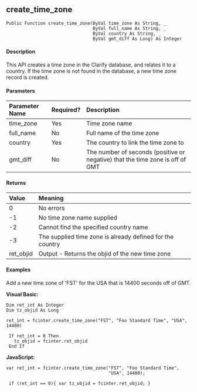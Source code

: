 create_time_zone
------------------

```
Public Function create_time_zone(ByVal time_zone As String, _
                                 ByVal full_name As String, _
                                 ByVal country As String, _
                                 ByVal gmt_diff As Long) As Integer
```

#### Description

This API creates a time zone in the Clarify database, and relates it to a country. If the time zone is not found in the database, a new time zone record is created.

#### Parameters

| Parameter Name | Required? | Description |
|:--- |:--- |:--- |
| time_zone | Yes | Time zone name |
| full_name | No | Full name of the time zone |
| country | Yes | The country to link the time zone to |
| gmt_diff | No | The number of seconds (positive or negative) that the time zone is off of GMT |

#### Returns

| Value | Meaning |
|:--- |:--- |
| 0 | No errors |
| -1 | No time zone name supplied |
| -2 | Cannot find the specified country name |
| -3 | The supplied time zone is already defined for the country |
| ret_objid | Output - Returns the objid of the new time zone |

#### Examples

Add a new time zone of 'FST' for the USA that is 14400 seconds off of GMT.

**Visual Basic:**
```
Dim ret_int As Integer
Dim tz_objid As Long

ret_int = fcinter.create_time_zone("FST", "Foo Standard Time", "USA", 14400)

 If ret_int = 0 Then
   tz_objid = fcinter.ret_objid
 End If
```

**JavaScript:**
```
var ret_int = fcinter.create_time_zone("FST", "Foo Standard Time",
                                       "USA", 14400);

 if (ret_int == 0){ var tz_objid = fcinter.ret_objid; }
```